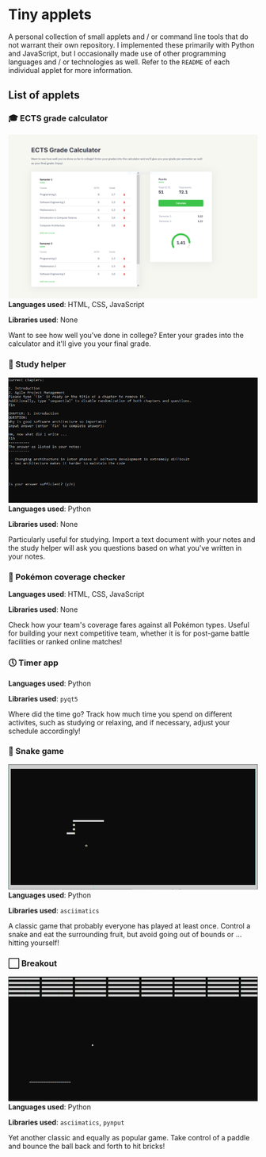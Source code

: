 # Tiny applets
A personal collection of small applets and / or command line tools that do not
warrant their own repository. I implemented these primarily with Python and
JavaScript, but I occasionally made use of other programming languages and / or
technologies as well. Refer to the ``README`` of each individual applet for more
information.

## List of applets

### 🎓 ECTS grade calculator
![ects-grade-calculator](.github/ects-grade-calculator.png)
**Languages used**: HTML, CSS, JavaScript

**Libraries used**: None

Want to see how well you've done in college? Enter your grades into the
calculator and it'll give you your final grade.

### 📝 Study helper
![study-helper](.github/study-helper.png)
**Languages used**: Python

**Libraries used**: None

Particularly useful for studying. Import a text document with your notes and
the study helper will ask you questions based on what you've written in your
notes.

### 🎇 Pokémon coverage checker
**Languages used**: HTML, CSS, JavaScript

**Libraries used**: None

Check how your team's coverage fares against all Pokémon types. Useful
for building your next competitive team, whether it is for post-game battle
facilities or ranked online matches!

### 🕔 Timer app
**Languages used**: Python

**Libraries used**: ``pyqt5``

Where did the time go? Track how much time you spend on different activites,
such as studying or relaxing, and if necessary, adjust your schedule
accordingly!

### 🐍 Snake game
![snake-game](.github/snake-game.png)
**Languages used**: Python

**Libraries used**: ``asciimatics``

A classic game that probably everyone has played at least once. Control a snake
and eat the surrounding fruit, but avoid going out of bounds or ... hitting
yourself!

### ⬜ Breakout
![breakout](.github/breakout.png)
**Languages used**: Python

**Libraries used**: ``asciimatics``, ``pynput``

Yet another classic and equally as popular game. Take control of a paddle and
bounce the ball back and forth to hit bricks!

